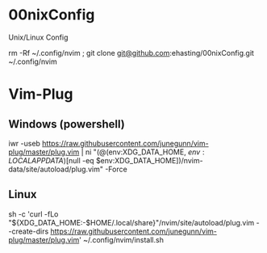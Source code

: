 # 00nixConfig
Unix/Linux Config


rm -Rf ~/.config/nvim ; git clone git@github.com:ehasting/00nixConfig.git ~/.config/nvim

# Vim-Plug
## Windows (powershell)
iwr -useb https://raw.githubusercontent.com/junegunn/vim-plug/master/plug.vim | ni "$(@($env:XDG_DATA_HOME, $env:LOCALAPPDATA)[$null -eq $env:XDG_DATA_HOME])/nvim-data/site/autoload/plug.vim" -Force

## Linux
sh -c 'curl -fLo "${XDG_DATA_HOME:-$HOME/.local/share}"/nvim/site/autoload/plug.vim --create-dirs https://raw.githubusercontent.com/junegunn/vim-plug/master/plug.vim'
~/.config/nvim/install.sh
